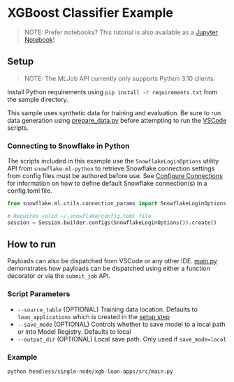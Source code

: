 # XGBoost Classifier Example

> NOTE: Prefer notebooks? This tutorial is also available as a [Jupyter Notebook](../../notebooks/single_node_xgb.ipynb)!

## Setup

> NOTE: The MLJob API currently only supports Python 3.10 clients.

Install Python requirements using `pip install -r requirements.txt` from the sample directory.

This sample uses synthetic data for training and evaluation. Be sure to run data
generation using [prepare_data.py](src/prepare_data.py)
before attempting to run the [VSCode](#vscode) scripts.

### Connecting to Snowflake in Python

The scripts included in this example use the `SnowflakeLoginOptions` utility API
from `snowflake-ml-python` to retrieve Snowflake connection settings from config
files must be authored before use. See [Configure Connections](https://docs.snowflake.com/developer-guide/snowflake-cli/connecting/configure-connections#define-connections)
for information on how to define default Snowflake connection(s) in a config.toml
file.

```python
from snowflake.ml.utils.connection_params import SnowflakeLoginOptions

# Requires valid ~/.snowflake/config.toml file
session = Session.builder.configs(SnowflakeLoginOptions()).create()
```

## How to run

Payloads can also be dispatched from VSCode or any other IDE. [main.py](src/main.py)
demonstrates how payloads can be dispatched using either a function decorator or
via the `submit_job` API.

### Script Parameters

- `--source_table` (OPTIONAL) Training data location. Defaults to `loan_applications`
  which is created in the [setup step](#setup)
- `--save_mode` (OPTIONAL) Controls whether to save model to a local path or into Model Registry. Defaults to local
- `--output_dir` (OPTIONAL) Local save path. Only used if `save_mode=local`

### Example

```bash
python headless/single-node/xgb-loan-apps/src/main.py
```